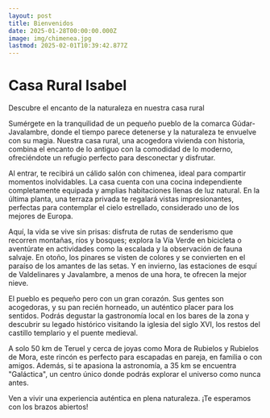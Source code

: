 ```yaml
---
layout: post
title: Bienvenidos
date: 2025-01-28T00:00:00.000Z
image: img/chimenea.jpg
lastmod: 2025-02-01T10:39:42.877Z
---
```


# Casa Rural Isabel

Descubre el encanto de la naturaleza en nuestra casa rural

Sumérgete en la tranquilidad de un pequeño pueblo de la comarca Gúdar-Javalambre, donde el tiempo parece detenerse y la naturaleza te envuelve con su magia. Nuestra casa rural, una acogedora vivienda con historia, combina el encanto de lo antiguo con la comodidad de lo moderno, ofreciéndote un refugio perfecto para desconectar y disfrutar.

Al entrar, te recibirá un cálido salón con chimenea, ideal para compartir momentos inolvidables. La casa cuenta con una cocina independiente completamente equipada y amplias habitaciones llenas de luz natural. En la última planta, una terraza privada te regalará vistas impresionantes, perfectas para contemplar el cielo estrellado, considerado uno de los mejores de Europa.

Aquí, la vida se vive sin prisas: disfruta de rutas de senderismo que recorren montañas, ríos y bosques; explora la Vía Verde en bicicleta o aventúrate en actividades como la escalada y la observación de fauna salvaje. En otoño, los pinares se visten de colores y se convierten en el paraíso de los amantes de las setas. Y en invierno, las estaciones de esquí de Valdelinares y Javalambre, a menos de una hora, te ofrecen la mejor nieve.

El pueblo es pequeño pero con un gran corazón. Sus gentes son acogedoras, y su pan recién horneado, un auténtico placer para los sentidos. Podrás degustar la gastronomía local en los bares de la zona y descubrir su legado histórico visitando la iglesia del siglo XVI, los restos del castillo templario y el puente medieval.

A solo 50 km de Teruel y cerca de joyas como Mora de Rubielos y Rubielos de Mora, este rincón es perfecto para escapadas en pareja, en familia o con amigos. Además, si te apasiona la astronomía, a 35 km se encuentra "Galáctica", un centro único donde podrás explorar el universo como nunca antes.

Ven a vivir una experiencia auténtica en plena naturaleza. ¡Te esperamos con los brazos abiertos!